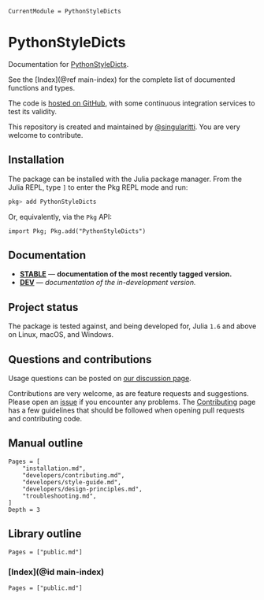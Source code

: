 ```@meta
CurrentModule = PythonStyleDicts
```

# PythonStyleDicts

Documentation for [PythonStyleDicts](https://github.com/singularitti/PythonStyleDicts.jl).

See the [Index](@ref main-index) for the complete list of documented functions
and types.

The code is [hosted on GitHub](https://github.com/singularitti/PythonStyleDicts.jl),
with some continuous integration services to test its validity.

This repository is created and maintained by [@singularitti](https://github.com/singularitti).
You are very welcome to contribute.

## Installation

The package can be installed with the Julia package manager.
From the Julia REPL, type `]` to enter the Pkg REPL mode and run:

```julia
pkg> add PythonStyleDicts
```

Or, equivalently, via the `Pkg` API:

```@repl
import Pkg; Pkg.add("PythonStyleDicts")
```

## Documentation

- [**STABLE**](https://singularitti.github.io/PythonStyleDicts.jl/stable) — **documentation of the most recently tagged version.**
- [**DEV**](https://singularitti.github.io/PythonStyleDicts.jl/dev) — _documentation of the in-development version._

## Project status

The package is tested against, and being developed for, Julia `1.6` and above on Linux,
macOS, and Windows.

## Questions and contributions

Usage questions can be posted on
[our discussion page](https://github.com/singularitti/PythonStyleDicts.jl/discussions).

Contributions are very welcome, as are feature requests and suggestions. Please open an
[issue](https://github.com/singularitti/PythonStyleDicts.jl/issues)
if you encounter any problems. The [Contributing](@ref) page has
a few guidelines that should be followed when opening pull requests and contributing code.

## Manual outline

```@contents
Pages = [
    "installation.md",
    "developers/contributing.md",
    "developers/style-guide.md",
    "developers/design-principles.md",
    "troubleshooting.md",
]
Depth = 3
```

## Library outline

```@contents
Pages = ["public.md"]
```

### [Index](@id main-index)

```@index
Pages = ["public.md"]
```
